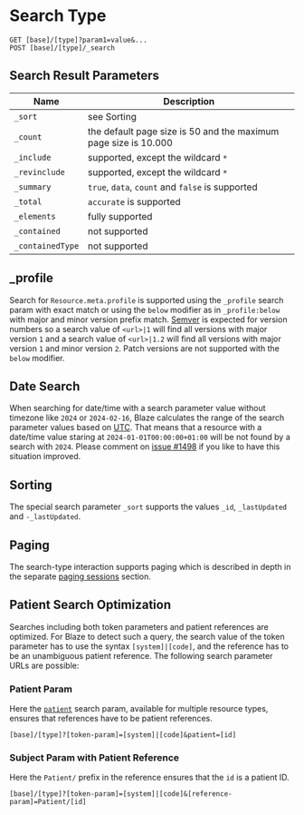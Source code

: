 # Search Type

```
GET [base]/[type]?param1=value&...
POST [base]/[type]/_search
```

## Search Result Parameters

| Name             | Description                                                     |
|------------------|-----------------------------------------------------------------|
| `_sort`          | see Sorting                                                     |
| `_count`         | the default page size is 50 and the maximum page size is 10.000 |
| `_include`       | supported, except the wildcard `*`                              |
| `_revinclude`    | supported, except the wildcard `*`                              |
| `_summary`       | `true`, `data`, `count` and `false` is supported                |
| `_total`         | `accurate` is supported                                         |
| `_elements`      | fully supported                                                 |
| `_contained`     | not supported                                                   |
| `_containedType` | not supported                                                   |

## _profile

Search for `Resource.meta.profile` is supported using the `_profile` search param with exact match or using the `below` modifier as in `_profile:below` with major and minor version prefix match. [Semver][1] is expected for version numbers so a search value of `<url>|1` will find all versions with major version `1` and a search value of `<url>|1.2` will find all versions with major version `1` and minor version `2`. Patch versions are not supported with the `below` modifier.

## Date Search

When searching for date/time with a search parameter value without timezone like `2024` or `2024-02-16`, Blaze calculates the range of the search parameter values based on [UTC][2]. That means that a resource with a date/time value staring at `2024-01-01T00:00:00+01:00` will be not found by a search with `2024`. Please comment on [issue #1498](https://github.com/samply/blaze/issues/1498) if you like to have this situation improved.

## Sorting

The special search parameter `_sort` supports the values `_id`, `_lastUpdated` and `-_lastUpdated`.

## Paging

The search-type interaction supports paging which is described in depth in the separate [paging sessions](../../api.md#paging-sessions) section.

## Patient Search Optimization

Searches including both token parameters and patient references are optimized. For Blaze to detect such a query, the search value of the token parameter has to use the syntax `[system]|[code]`, and the reference has to be an unambiguous patient reference. The following search parameter URLs are possible:

### Patient Param

Here the [`patient`][3] search param, available for multiple resource types, ensures that references have to be patient references.

```
[base]/[type]?[token-param]=[system]|[code]&patient=[id]
``` 

### Subject Param with Patient Reference

Here the `Patient/` prefix in the reference ensures that the `id` is a patient ID.

```
[base]/[type]?[token-param]=[system]|[code]&[reference-param]=Patient/[id]
```

[1]: <https://semver.org>
[2]: <https://en.wikipedia.org/wiki/Coordinated_Universal_Time>
[3]: <https://hl7.org/fhir/R4/searchparameter-registry.html#clinical-patient>
